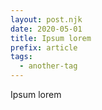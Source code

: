 ```yaml
---
layout: post.njk
date: 2020-05-01
title: Ipsum lorem
prefix: article
tags:
  - another-tag
---
```


Ipsum lorem
